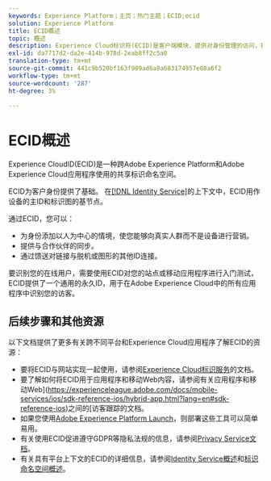 ```yaml
---
keywords: Experience Platform；主页；热门主题；ECID;ecid
solution: Experience Platform
title: ECID概述
topic: 概述
description: Experience Cloud标识符(ECID)是客户端模块，提供对身份管理的访问，提供三个主要功能。
exl-id: da7717d2-da2e-414b-978d-2eab8ff2c5a0
translation-type: tm+mt
source-git-commit: 441c9b520bf163f989ad6a8a683174957e08a6f2
workflow-type: tm+mt
source-wordcount: '287'
ht-degree: 3%

---
```


# ECID概述

Experience CloudID(ECID)是一种跨Adobe Experience Platform和Adobe Experience Cloud应用程序使用的共享标识命名空间。

ECID为客户身份提供了基础。 在[[!DNL Identity Service]](./home.md)的上下文中，ECID用作设备的主ID和标识图的基节点。

通过ECID，您可以：

* 为身份添加以人为中心的情境，使您能够向真实人群而不是设备进行营销。
* 提供与合作伙伴的同步。
* 通过馈送对链接与脱机或图形的其他ID连接。

要识别您的在线用户，需要使用ECID对您的站点或移动应用程序进行入门测试，ECID提供了一个通用的永久ID，用于在Adobe Experience Cloud中的所有应用程序中识别您的访客。

## 后续步骤和其他资源

以下文档提供了更多有关跨不同平台和Experience Cloud应用程序了解ECID的资源：

* 要将ECID与网站实现一起使用，请参阅[Experience Cloud标识服务](https://experienceleague.adobe.com/docs/id-service/using/home.html?lang=zh-cn)的文档。
* 要了解如何将ECID用于应用程序和移动Web内容，请参阅有关应用程序和移动Web](https://experienceleague.adobe.com/docs/mobile-services/ios/sdk-reference-ios/hybrid-app.html?lang=en#sdk-reference-ios)之间的[访客跟踪的文档。
* 如果您使用[Adobe Experience Platform Launch](https://experienceleague.adobe.com/docs/launch/using/home.html?lang=en)，则部署这些工具可以简单易用。
* 有关使用ECID促进遵守GDPR等隐私法规的信息，请参阅[Privacy Service文档](../privacy-service/identity-data.md)。
* 有关具有平台上下文的ECID的详细信息，请参阅[Identity Service概述](./home.md)和[标识命名空间概述](./namespaces.md)。